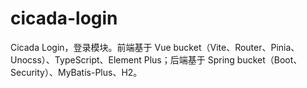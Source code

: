# cicada-login
Cicada Login，登录模块。前端基于 Vue bucket（Vite、Router、Pinia、Unocss）、TypeScript、Element Plus；后端基于 Spring bucket（Boot、Security）、MyBatis-Plus、H2。
